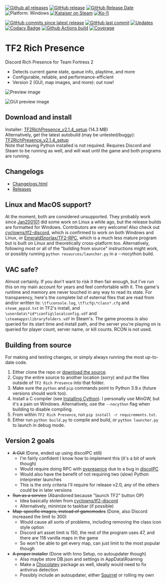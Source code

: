 [![Github all releases](https://img.shields.io/github/downloads/Kataiser/tf2-rich-presence/total.svg)](https://GitHub.com/Kataiser/tf2-rich-presence/releases/)
[![GitHub release](https://img.shields.io/github/release/Kataiser/tf2-rich-presence.svg)](https://GitHub.com/Kataiser/tf2-rich-presence/releases/)
[![GitHub Release Date](https://img.shields.io/github/release-date/Kataiser/tf2-rich-presence.svg)](https://GitHub.com/Kataiser/tf2-rich-presence/releases/)
![Platform: Windows](https://img.shields.io/badge/platform-Windows-lightgrey?cacheSeconds=100000)
[![Kataiser on Steam](https://img.shields.io/badge/Steam-Kataiser-blue?logo=Steam)](https://steamcommunity.com/id/mechkataiser)
[![Ko-fi](https://img.shields.io/badge/Ko--fi-Kataiser-29ABE0?logo=Ko-fi)](https://ko-fi.com/kataiser)

[![GitHub commits since latest release](https://img.shields.io/github/commits-since/Kataiser/tf2-rich-presence/latest)](https://github.com/Kataiser/tf2-rich-presence/commits/master)
[![GitHub last commit](https://img.shields.io/github/last-commit/Kataiser/tf2-rich-presence.svg)](https://github.com/Kataiser/tf2-rich-presence/commits/master)
[![Updates](https://pyup.io/repos/github/Kataiser/tf2-rich-presence/shield.svg)](https://pyup.io/repos/github/Kataiser/tf2-rich-presence/)
[![Codacy Badge](https://api.codacy.com/project/badge/Grade/18a048d3a05e4815b247d886abef575f)](https://www.codacy.com/app/Kataiser/tf2-rich-presence?utm_source=github.com&amp;utm_medium=referral&amp;utm_content=Kataiser/tf2-rich-presence&amp;utm_campaign=Badge_Grade)
[![Github Actions build](https://img.shields.io/github/actions/workflow/status/Kataiser/tf2-rich-presence/Tests.CD.yml?branch=master)](https://github.com/Kataiser/tf2-rich-presence/actions?query=workflow%3A%22Tests+%26+CD%22)
[![Coverage](https://codecov.io/gh/Kataiser/tf2-rich-presence/branch/master/graph/badge.svg?token=HOWNMW0tXB)](https://codecov.io/gh/Kataiser/tf2-rich-presence)

# TF2 Rich Presence
Discord Rich Presence for Team Fortress 2
- Detects current game state, queue info, playtime, and more
- Configurable, reliable, and performance-efficient
- Version 2 (GUI, map images, and more): out now!

![Preview image](preview.png)

![GUI preview image](gui%20preview.webp)

## Download and install
Installer: [TF2RichPresence_v2.1.4_setup](https://github.com/Kataiser/tf2-rich-presence/releases/download/v2.1.4/TF2RichPresence_v2.1.4_setup.exe) (14.3 MB)  
Alternatively, get the latest autobuild (may be untested/buggy): [TF2RichPresence_v2.1.4_setup](https://nightly.link/Kataiser/tf2-rich-presence/workflows/Tests.CD/master/TF2RichPresence_v2.1.4_setup.exe.zip)  
Note that having Python installed is not required. Requires Discord and Steam to be running as well, and will wait until the game and both programs are running.

## Changelogs
- [Changelogs.html](https://htmlpreview.github.io/?https://github.com/Kataiser/tf2-rich-presence/blob/master/Changelogs.html)
- [Releases](https://github.com/Kataiser/tf2-rich-presence/releases)

## Linux and MacOS support?
At the moment, both are considered unsupported. They probably work since [Jan200101](https://github.com/Jan200101) did some work on Linux a while ago, but the release builds are formatted for Windows. Contributors are very welcome! Also check out [cyclowns/tf2-discord](https://github.com/cyclowns/tf2-discord), which is confirmed to work on both Windows and Linux, or [EmeraldSnorlax/TF2-RPC](https://github.com/EmeraldSnorlax/TF2-RPC), which is a much less mature program but is built on Linux and theoretically cross-platform too. Alternatively, following most or all of the "building from source" instructions might work, or possibly running `python resources/launcher.py` in a --nocython build.

## VAC safe?
Almost certainly. If you don't want to risk it then fair enough, but I've run this on my main account for years and feel comfortable with it. The game's runtime and memory are never touched in any way to read its state. For transparency, here's the complete list of external files that are read from and/or written to: `\tf\console.log`, `\tf\cfg\*class*.cfg` and `steam_appid.txt` in TF2's install, and `\userdata\*id*\config\localconfig.vdf` and `\steamapps\libraryfolders.vdf` in Steam's. The game process is also queried for its start time and install path, and the server you're playing on is queried for player count, server name, or kill counts. RCON is not used.

## Building from source
For making and testing changes, or simply always running the most up-to-date code.
1. Either clone the repo or [download the source](https://github.com/Kataiser/tf2-rich-presence/archive/master.zip).
2. Copy the entire source to another location (sorry) and put the files outside of `TF2 Rich Presence` into that folder.
3. Make sure the `python` and `pip` commands point to Python 3.9.x (future versions should work too).
4. Install a C compiler (see [Installing Cython](http://docs.cython.org/en/latest/src/quickstart/install.html)). I personally use MinGW, but it's a pain on Windows. Alternatively, use the `--nocython` flag when building to disable compiling.
5. From within `TF2 Rich Presence`, run `pip install -r requirements.txt`.
6. Either run `python build.py` to compile and build, or `python launcher.py` to launch in debug mode.

## Version 2 goals
- ~~A GUI~~ (Done, ended up using discoIPC still)
	- I'm fairly confident I know how to implement this (it's a bit of work though)
	- Would require doing RPC with [pypresence](https://github.com/qwertyquerty/pypresence) due to a bug in [discoIPC](https://github.com/k3rn31p4nic/discoIPC)
	- Would also have the benefit of not requiring two (slow) Python interpreter launches
	- This is the only criteria I'll require for release v2.0, any of the others could be in later versions
- ~~Run as a service~~ (Abandoned because "launch TF2" button OP)
	- Idea basically stolen from [cyclowns/tf2-discord](https://github.com/cyclowns/tf2-discord)
	- Alternatively, minimize to taskbar (if possible)
- ~~Map-specific images, instead of gamemodes~~ (Done, also Discord increased the limit to 300)
	- Would cause all sorts of problems, including removing the class icon style option
	- Discord art asset limit is 150, the rest of the program uses 47, and there are 118 vanilla maps in the game
	- So won't be able to get every map, can just limit to the most popular though
- ~~A proper installer~~ (Done with Inno Setup, no autoupdater though)
	- Also maybe store DB.json and settings in AppData\Roaming
	- Make a [Chocolatey](https://chocolatey.org/) package as well, ideally would need to fix antivirus detection
	- Possibly include an autoupdater, either [Squirrel](https://github.com/Squirrel/Squirrel.Windows) or rolling my own

